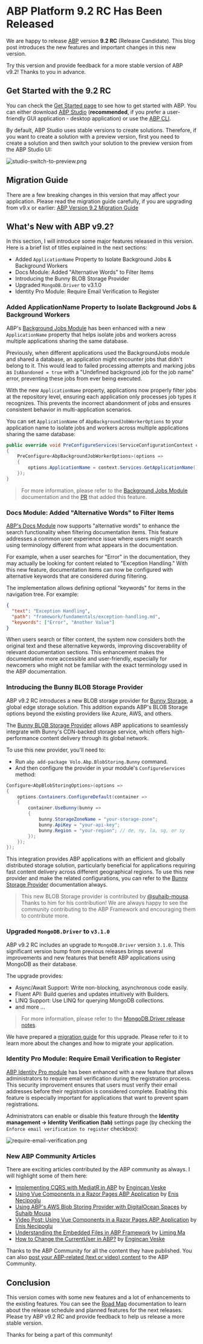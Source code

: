 # ABP Platform 9.2 RC Has Been Released

We are happy to release [ABP](https://abp.io) version **9.2 RC** (Release Candidate). This blog post introduces the new features and important changes in this new version.

Try this version and provide feedback for a more stable version of ABP v9.2! Thanks to you in advance.

## Get Started with the 9.2 RC

You can check the [Get Started page](https://abp.io/get-started) to see how to get started with ABP. You can either download [ABP Studio](https://abp.io/get-started#abp-studio-tab) (**recommended**, if you prefer a user-friendly GUI application - desktop application) or use the [ABP CLI](https://abp.io/docs/latest/cli).

By default, ABP Studio uses stable versions to create solutions. Therefore, if you want to create a solution with a preview version, first you need to create a solution and then switch your solution to the preview version from the ABP Studio UI:

![studio-switch-to-preview.png](studio-switch-to-preview.png)

## Migration Guide

There are a few breaking changes in this version that may affect your application. Please read the migration guide carefully, if you are upgrading from v9.x or earlier: [ABP Version 9.2 Migration Guide](https://abp.io/docs/9.2/release-info/migration-guides/abp-9-2)

## What's New with ABP v9.2?

In this section, I will introduce some major features released in this version.
Here is a brief list of titles explained in the next sections:

* Added `ApplicationName` Property to Isolate Background Jobs & Background Workers
* Docs Module: Added "Alternative Words" to Filter Items
* Introducing the Bunny BLOB Storage Provider
* Upgraded `MongoDB.Driver` to v3.1.0
* Identity Pro Module: Require Email Verification to Register

### Added ApplicationName Property to Isolate Background Jobs & Background Workers

ABP's [Background Jobs Module](https://abp.io/docs/latest/modules/background-jobs) has been enhanced with a new `ApplicationName` property that helps isolate jobs and workers across multiple applications sharing the same database.

Previously, when different applications used the BackgroundJobs module and shared a database, an application might encounter jobs that didn't belong to it. This would lead to failed processing attempts and marking jobs as `IsAbandoned = true` with a "Undefined background job for the job name" error, preventing these jobs from ever being executed.

With the new `ApplicationName` property, applications now properly filter jobs at the repository level, ensuring each application only processes job types it recognizes. This prevents the incorrect abandonment of jobs and ensures consistent behavior in multi-application scenarios.

You can set `ApplicationName` of `AbpBackgroundJobWorkerOptions` to your application name to isolate jobs and workers across multiple applications sharing the same database:

```csharp
public override void PreConfigureServices(ServiceConfigurationContext context)
{
    PreConfigure<AbpBackgroundJobWorkerOptions>(options =>
    {
        options.ApplicationName = context.Services.GetApplicationName()!;
    });
}
```

> For more information, please refer to the [Background Jobs Module](https://abp.io/docs/latest/modules/background-jobs) documentation and the [PR](https://github.com/abpframework/abp/pull/22169) that added this feature.

### Docs Module: Added "Alternative Words" to Filter Items

[ABP's Docs Module](https://abp.io/docs/9.2/modules/docs) now supports "alternative words" to enhance the search functionality when filtering documentation items. This feature addresses a common user experience issue where users might search using terminology different from what appears in the documentation.

For example, when a user searches for "Error" in the documentation, they may actually be looking for content related to "Exception Handling." With this new feature, documentation items can now be configured with alternative keywords that are considered during filtering.

The implementation allows defining optional "keywords" for items in the navigation tree. For example:

```json
{
  "text": "Exception Handling",
  "path": "framework/fundamentals/exception-handling.md",
  "keywords": ["Error", "Another Value"]
}
```

When users search or filter content, the system now considers both the original text and these alternative keywords, improving discoverability of relevant documentation sections. This enhancement makes the documentation more accessible and user-friendly, especially for newcomers who might not be familiar with the exact terminology used in the ABP documentation.

### Introducing the Bunny BLOB Storage Provider

ABP v9.2 RC introduces a new BLOB storage provider for [Bunny Storage](https://bunny.net/storage/), a global edge storage solution. This addition expands ABP's BLOB Storage options beyond the existing providers like Azure, AWS, and others.

The [Bunny BLOB Storage Provider](https://abp.io/docs/9.2/framework/infrastructure/blob-storing/bunny) allows ABP applications to seamlessly integrate with Bunny's CDN-backed storage service, which offers high-performance content delivery through its global network.

To use this new provider, you'll need to:

* Run `abp add-package Volo.Abp.BlobStoring.Bunny` command.
* And then configure the provider in your module's `ConfigureServices` method:

```csharp
Configure<AbpBlobStoringOptions>(options =>
{
    options.Containers.ConfigureDefault(container =>
    {
        container.UseBunny(bunny =>
        {
            bunny.StorageZoneName = "your-storage-zone";
            bunny.ApiKey = "your-api-key";
            bunny.Region = "your-region"; // de, ny, la, sg, or sy
        });
    });
});
```

This integration provides ABP applications with an efficient and globally distributed storage solution, particularly beneficial for applications requiring fast content delivery across different geographical regions. To use this new provider and make the related configurations, you can refer to the [Bunny Storage Provider](https://abp.io/docs/9.2/framework/infrastructure/blob-storing/bunny) documentation always.

> This new BLOB Storage provider is contributed by [@suhaib-mousa](https://github.com/suhaib-mousa). Thanks to him for his contribution! 
> We are always happy to see the community contributing to the ABP Framework and encouraging them to contribute more.

### Upgraded `MongoDB.Driver` to `v3.1.0`

ABP v9.2 RC includes an upgrade to `MongoDB.Driver` version `3.1.0`. This significant version bump from previous releases brings several improvements and new features that benefit ABP applications using MongoDB as their database.

The upgrade provides:

* Async/Await Support: Write non-blocking, asynchronous code easily.
* Fluent API: Build queries and updates intuitively with Builders.
* LINQ Support: Use LINQ for querying MongoDB collections.
* and more ...

> For more information, please refer to the [MongoDB.Driver release notes](https://github.com/mongodb/mongo-csharp-driver/releases/tag/v3.1.0).

We have prepared a [migration guide](https://abp.io/docs/9.2/release-info/migration-guides/MongoDB-Driver-2-to-3) for this upgrade. Please refer to it to learn more about the changes and how to migrate your application.

### Identity Pro Module: Require Email Verification to Register

[ABP Identity Pro module](https://abp.io/docs/9.2/modules/identity-pro) has been enhanced with a new feature that allows administrators to require email verification during the registration process. This security improvement ensures that users must verify their email addresses before their registration is considered complete. Enabling this feature is especially important for applications that want to prevent spam registrations.

Administrators can enable or disable this feature through the **Identity management -> Identity Verification (tab)** settings page (by checking the `Enforce email verification to register` checkbox):

![require-email-verification.png](./require-email-verification-for-register.png)

### New ABP Community Articles

There are exciting articles contributed by the ABP community as always. I will highlight some of them here:

* [Implementing CQRS with MediatR in ABP](https://abp.io/community/articles/implementing-cqrs-with-mediatr-in-abp-xiqz2iio) by [Engincan Veske](https://github.com/EngincanV)
* [Using Vue Components in a Razor Pages ABP Application](https://abp.io/community/articles/using-vue-components-in-a-razor-pages-abp-application-z3jr07tv) by [Enis Necipoglu](https://github.com/enisn)
* [Using ABP's AWS Blob Storing Provider with DigitalOcean Spaces](https://abp.io/community/articles/using-abps-aws-blob-storing-provider-with-digitalocean-spaces-7hlyb25g) by [Suhaib Mousa](https://abp.io/community/members/suhaib-mousa)
* [Video Post: Using Vue Components in a Razor Pages ABP Application](https://abp.io/community/articles/using-vue-components-in-a-razor-pages-abp-application-z3jr07tv) by [Enis Necipoglu](https://github.com/enisn)
* [Understanding the Embedded Files in ABP Framework](https://abp.io/community/articles/understanding-the-embedded-files-in-abp-framework-nsrp8aa9) by [Liming Ma](https://github.com/maliming)
* [How to Change the CurrentUser in ABP?](https://abp.io/community/articles/how-to-change-the-currentuser-in-abp-i3uu1m7g) by [Engincan Veske](https://github.com/EngincanV)


Thanks to the ABP Community for all the content they have published. You can also [post your ABP-related (text or video) content](https://abp.io/community/posts/submit) to the ABP Community.

## Conclusion

This version comes with some new features and a lot of enhancements to the existing features. You can see the [Road Map](https://abp.io/docs/9.2/release-info/road-map) documentation to learn about the release schedule and planned features for the next releases. Please try ABP v9.2 RC and provide feedback to help us release a more stable version.

Thanks for being a part of this community!
